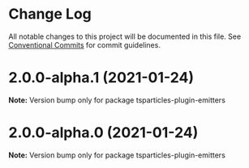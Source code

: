 # Change Log

All notable changes to this project will be documented in this file.
See [Conventional Commits](https://conventionalcommits.org) for commit guidelines.

# 2.0.0-alpha.1 (2021-01-24)

**Note:** Version bump only for package tsparticles-plugin-emitters





# 2.0.0-alpha.0 (2021-01-24)

**Note:** Version bump only for package tsparticles-plugin-emitters
